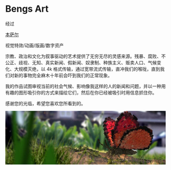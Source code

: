 # Bengs Art

经过 

[本萨尔](https://opensea.io/bengsart?tab=created)

视觉特效/动画/版画/数字资产

宗教、政治和文化为叙事驱动的艺术提供了无穷无尽的灵感来源。残暴、腐败、不公正、歧视、无知、真实新闻、假新闻、奴隶制、种族主义、贩卖人口、气候变化、大规模灭绝，以 4k 格式传输，通过宽带流式传输，直冲我们的喉咙，直到我们对新的事物完全麻木十年前会吓到我们的正常现象。 

我的作品试图审视当前的社会气候、影响像我这样的人的新闻和问题，并以一种用有趣的图形吸引你的方式来描绘它们，然后在你已经被吸引时用信息抓住你。

感谢您的光临，希望您喜欢您所看到的。

![1080x360](1080x360.jpg)
